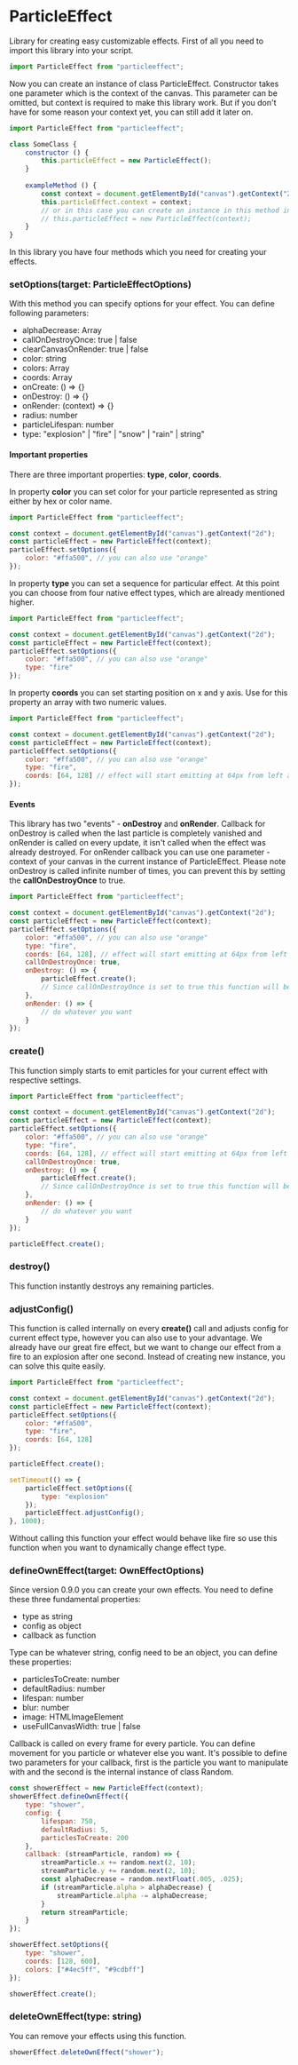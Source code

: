# ParticleEffect

Library for creating easy customizable effects. First of all you need to import this library into your script.

```js
import ParticleEffect from "particleeffect";
```

Now you can create an instance of class ParticleEffect. Constructor takes one parameter which is the context of the canvas.
This parameter can be omitted, but context is required to make this library work. But if you don't have for some reason
your context yet, you can still add it later on.

```js
import ParticleEffect from "particleeffect";

class SomeClass {
    constructor () {
        this.particleEffect = new ParticleEffect();
    }
    
    exampleMethod () {
        const context = document.getElementById("canvas").getContext("2d");
        this.particleEffect.context = context;
        // or in this case you can create an instance in this method instead rather than in constructor 
        // this.particleEffect = new ParticleEffect(context);
    }
}
```

In this library you have four methods which you need for creating your effects.

### setOptions(target: ParticleEffectOptions)

With this method you can specify options for your effect. You can define following parameters:

- alphaDecrease: Array<number>
- callOnDestroyOnce: true | false
- clearCanvasOnRender: true | false
- color: string
- colors: Array<string>
- coords: Array<number>
- onCreate: () => {}
- onDestroy: () => {}
- onRender: (context) => {}
- radius: number
- particleLifespan: number
- type: "explosion" | "fire" | "snow" | "rain" | string"

#### Important properties

There are three important properties: **type**, **color**, **coords**.

In property **color** you can set color for your particle represented as string either by hex or color name.

```js
import ParticleEffect from "particleeffect";

const context = document.getElementById("canvas").getContext("2d");
const particleEffect = new ParticleEffect(context);
particleEffect.setOptions({
    color: "#ffa500", // you can also use "orange"
});
```

In property **type** you can set a sequence for particular effect. 
At this point you can choose from four native
effect types, which are already mentioned higher.

```js
import ParticleEffect from "particleeffect";

const context = document.getElementById("canvas").getContext("2d");
const particleEffect = new ParticleEffect(context);
particleEffect.setOptions({
    color: "#ffa500", // you can also use "orange"
    type: "fire"
});
```

In property **coords** you can set starting position on x and y axis. 
Use for this property an array with two numeric values.

```js
import ParticleEffect from "particleeffect";

const context = document.getElementById("canvas").getContext("2d");
const particleEffect = new ParticleEffect(context);
particleEffect.setOptions({
    color: "#ffa500", // you can also use "orange"
    type: "fire",
    coords: [64, 128] // effect will start emitting at 64px from left and 128px from top
});
```

#### Events

This library has two "events" - **onDestroy** and **onRender**. 
Callback for onDestroy is called when the last particle is
completely vanished and onRender is called on every update,
it isn't called when the effect was already destroyed.
For onRender callback you can use one parameter - context of your canvas in the current instance of ParticleEffect.
Please note onDestroy is called infinite number of times, you can prevent this by setting the **callOnDestroyOnce** to true.

```js
import ParticleEffect from "particleeffect";

const context = document.getElementById("canvas").getContext("2d");
const particleEffect = new ParticleEffect(context);
particleEffect.setOptions({
    color: "#ffa500", // you can also use "orange"
    type: "fire",
    coords: [64, 128], // effect will start emitting at 64px from left and 128px from top
    callOnDestroyOnce: true,
    onDestroy: () => {
        particleEffect.create();
        // Since callOnDestroyOnce is set to true this function will be called once at effect destroy and it will recreate current effect
    },
    onRender: () => {
        // do whatever you want
    }
});
```

### create()

This function simply starts to emit particles for your current effect with respective settings.

```js
import ParticleEffect from "particleeffect";

const context = document.getElementById("canvas").getContext("2d");
const particleEffect = new ParticleEffect(context);
particleEffect.setOptions({
    color: "#ffa500", // you can also use "orange"
    type: "fire",
    coords: [64, 128], // effect will start emitting at 64px from left and 128px from top
    callOnDestroyOnce: true,
    onDestroy: () => {
        particleEffect.create();
        // Since callOnDestroyOnce is set to true this function will be called once at effect destroy and it will recreate current effect
    },
    onRender: () => {
        // do whatever you want
    }
});

particleEffect.create();
```

### destroy()

This function instantly destroys any remaining particles.

### adjustConfig()

This function is called internally on every **create()** call and adjusts config for current effect type, 
however you can also use to your advantage.
We already have our great fire effect, but we want to change our effect from a fire to an explosion after one second.
Instead of creating new instance, you can solve this quite easily.

```js
import ParticleEffect from "particleeffect";

const context = document.getElementById("canvas").getContext("2d");
const particleEffect = new ParticleEffect(context);
particleEffect.setOptions({
    color: "#ffa500",
    type: "fire",
    coords: [64, 128]
});

particleEffect.create();

setTimeout(() => {
    particleEffect.setOptions({
        type: "explosion"
    });
    particleEffect.adjustConfig();
}, 1000);
```

Without calling this function your effect would behave like fire 
so use this function when you want to dynamically
change effect type.

### defineOwnEffect(target: OwnEffectOptions)

Since version 0.9.0 you can create your own effects. You need to define these three fundamental properties:

- type as string
- config as object
- callback as function

Type can be whatever string, config need to be an object, you can define these properties: 

- particlesToCreate: number
- defaultRadius: number
- lifespan: number
- blur: number
- image: HTMLImageElement
- useFullCanvasWidth: true | false

Callback is called on every frame for every particle. 
You can define movement for you particle or whatever else you want.
It's possible to define two parameters for your callback, first is the particle you want to manipulate with and
the second is the internal instance of class Random.

```js
const showerEffect = new ParticleEffect(context);
showerEffect.defineOwnEffect({
    type: "shower",
    config: {
        lifespan: 750,
        defaultRadius: 5,
        particlesToCreate: 200
    },
    callback: (streamParticle, random) => {
        streamParticle.x += random.next(2, 10);
        streamParticle.y += random.next(2, 10);
        const alphaDecrease = random.nextFloat(.005, .025);
        if (streamParticle.alpha > alphaDecrease) {
            streamParticle.alpha -= alphaDecrease;
        }
        return streamParticle;
    }
});

showerEffect.setOptions({
    type: "shower",
    coords: [128, 600],
    colors: ["#4ec5ff", "#9cdbff"]
});

showerEffect.create();
```

### deleteOwnEffect(type: string)

You can remove your effects using this function.

```js
showerEffect.deleteOwnEffect("shower");
```